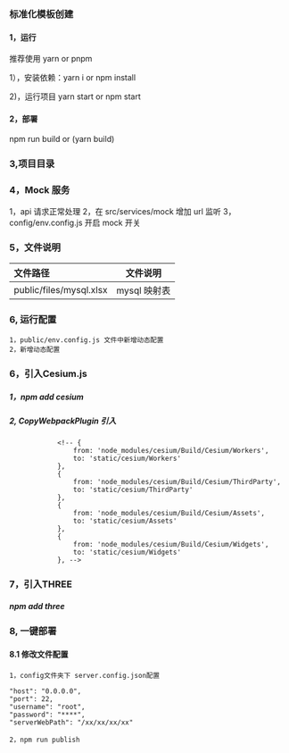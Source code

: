 ### 标准化模板创建

#### 1，运行

推荐使用 yarn or pnpm

1），安装依赖：yarn i or npm install

2)，运行项目 yarn start or npm start

#### 2，部署

npm run build or (yarn build)

### 3,项目目录

### 4，Mock 服务

1，api 请求正常处理
2，在 src/services/mock 增加 url 监听
3，config/env.config.js 开启 mock 开关

### 5，文件说明

| 文件路径                |  文件说明  |
| :---------------------- | :--------: |
| public/files/mysql.xlsx | mysql 映射表 |

### 6, 运行配置

    1，public/env.config.js 文件中新增动态配置
    2，新增动态配置


### 6，引入Cesium.js 
##### 1，npm add cesium 
##### 2, CopyWebpackPlugin 引入
                <!-- {
                    from: 'node_modules/cesium/Build/Cesium/Workers',
                    to: 'static/cesium/Workers'
                },
                {
                    from: 'node_modules/cesium/Build/Cesium/ThirdParty',
                    to: 'static/cesium/ThirdParty'
                },
                {
                    from: 'node_modules/cesium/Build/Cesium/Assets',
                    to: 'static/cesium/Assets'
                },
                {
                    from: 'node_modules/cesium/Build/Cesium/Widgets',
                    to: 'static/cesium/Widgets'
                }, -->

### 7，引入THREE
#####  npm add three
#####                 
<!-- {
                    from: 'node_modules/three/examples/js/libs/draco/',
                    to: 'static/three/draco',
                },
                {
                    from: 'node_modules/three/examples/js/libs/basis/',
                    to: 'static/three/basis',
                } -->

### 8, 一键部署
#### 8.1 修改文件配置
    1，config文件夹下 server.config.json配置
    
    "host": "0.0.0.0",
    "port": 22,
    "username": "root",
    "password": "****",
    "serverWebPath": "/xx/xx/xx/xx"

    2，npm run publish
